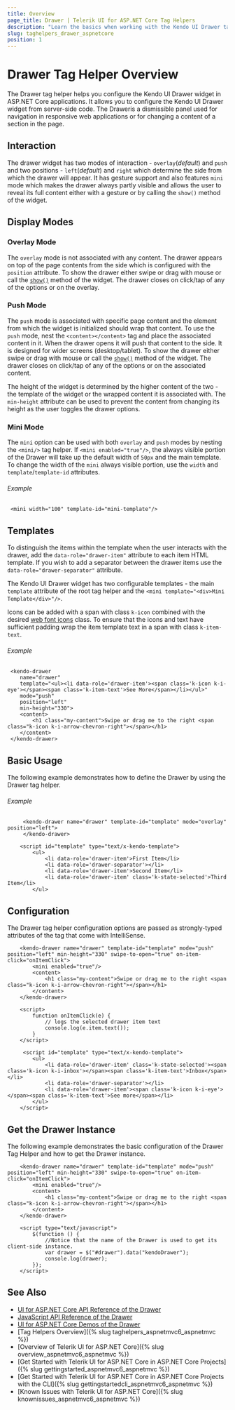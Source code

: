 ```yaml
---
title: Overview
page_title: Drawer | Telerik UI for ASP.NET Core Tag Helpers
description: "Learn the basics when working with the Kendo UI Drawer tag helper for ASP.NET Core (MVC 6 or ASP.NET Core MVC)."
slug: taghelpers_drawer_aspnetcore
position: 1
---
```


# Drawer Tag Helper Overview

The Drawer tag helper helps you configure the Kendo UI Drawer widget in ASP.NET Core applications. It allows you to configure the Kendo UI Drawer widget from server-side code. The Draweris a dismissible panel used for navigation in responsive web applications or for changing a content of a section in the page.

## Interaction

The drawer widget has two modes of interaction - `overlay`(*default*) and `push` and two positions - `left`(*default*) and `right` which determine the side from which the drawer will appear. It has gesture support and also features `mini` mode which makes the drawer always partly visible and allows the user to reveal its full content either with a gesture or by calling the `show()` method of the widget.

## Display Modes

### Overlay Mode

The `overlay` mode is not associated with any content. The drawer appears on top of the page contents from the side which is configured with the `position` attribute. To show the drawer either swipe or drag with mouse or call the [`show()`](https://docs.telerik.com/kendo-ui/api/javascript/ui/drawer/methods/show) method of the widget. The drawer closes on click/tap of any of the options or on the overlay.

### Push Mode

The `push` mode is associated with specific page content and the element from which the widget is initialized should wrap that content. To use the `push` mode, nest the `<content></content>` tag and place the associated content in it. When the drawer opens it will push that content to the side. It is designed for wider screens (desktop/tablet). To show the drawer either swipe or drag with mouse or call the [`show()`](https://docs.telerik.com/kendo-ui/api/javascript/ui/drawer/methods/show) method of the widget. The drawer closes on click/tap of any of the options or on the associated content.

The height of the widget is determined by the higher content of the two - the template of the widget or the wrapped content it is associated with. The `min-height` attribute can be used to prevent the content from changing its height as the user toggles the drawer options.

### Mini Mode

The `mini` option can be used with both `overlay` and `push` modes by nesting the `<mini/>` tag helper. If `<mini enabled="true"/>`, the always visible portion of the Drawer will take up the default width of `50px` and the main template. To change the width of the `mini` always visible portion, use the `width` and `template`/`template-id` attributes.

###### Example

     <mini width="100" template-id="mini-template"/>

## Templates

To distinguish the items within the template when the user interacts with the drawer, add the `data-role="drawer-item"` attribute to each item HTML template. If you wish to add a separator between the drawer items use the `data-role="drawer-separator"` attribute.

The Kendo UI Drawer widget has two configurable templates - the main `template` attribute of the root tag helper and the `<mini template="<div>Mini Template</div>"/>`.

Icons can be added with a span with class `k-icon` combined with the desired [web font icons](https://docs.telerik.com/kendo-ui/styles-and-layout/icons-web#list-of-font-icons) class. To ensure that the icons and text have sufficient padding wrap the item template text in a span with class `k-item-text`.

###### Example

     <kendo-drawer 
        name="drawer" 
        template="<ul><li data-role='drawer-item'><span class='k-icon k-i-eye'></span><span class='k-item-text'>See More</span></li></ul>" 
        mode="push"
        position="left"
        min-height="330">
        <content>
            <h1 class="my-content">Swipe or drag me to the right <span class="k-icon k-i-arrow-chevron-right"></span></h1>
        </content>
     </kendo-drawer>

## Basic Usage

The following example demonstrates how to define the Drawer by using the Drawer tag helper.

###### Example

```TagHelper
     <kendo-drawer name="drawer" template-id="template" mode="overlay" position="left">
     </kendo-drawer>
```
```Template
    <script id="template" type="text/x-kendo-template">
        <ul>
            <li data-role='drawer-item'>First Item</li>
            <li data-role='drawer-separator'></li>
            <li data-role='drawer-item'>Second Item</li>
            <li data-role='drawer-item' class='k-state-selected'>Third Item</li>
        </ul>
```

## Configuration

The Drawer tag helper configuration options are passed as strongly-typed attributes of the tag that come with IntelliSense. 

```TagHelper
    <kendo-drawer name="drawer" template-id="template" mode="push" position="left" min-height="330" swipe-to-open="true" on-item-click="onItemClick">
        <mini enabled="true"/>
        <content>
            <h1 class="my-content">Swipe or drag me to the right <span class="k-icon k-i-arrow-chevron-right"></span></h1>
        </content>
    </kendo-drawer>
```
```EventHandler
    <script>
        function onItemClick(e) {
            // logs the selected drawer item text
            console.log(e.item.text());
        }
    </script>
```
```Template
     <script id="template" type="text/x-kendo-template">
        <ul>
            <li data-role='drawer-item' class='k-state-selected'><span class='k-icon k-i-inbox'></span><span class='k-item-text'>Inbox</span></li>
            <li data-role='drawer-separator'></li>
            <li data-role='drawer-item'><span class='k-icon k-i-eye'></span><span class='k-item-text'>See more</span></li>
        </ul>
    </script>
```

## Get the Drawer Instance

The following example demonstrates the basic configuration of the Drawer Tag Helper and how to get the Drawer instance.

```TagHelper
    <kendo-drawer name="drawer" template-id="template" mode="push" position="left" min-height="330" swipe-to-open="true" on-item-click="onItemClick">
        <mini enabled="true"/>
        <content>
            <h1 class="my-content">Swipe or drag me to the right <span class="k-icon k-i-arrow-chevron-right"></span></h1>
        </content>
    </kendo-drawer>

    <script type="text/javascript">
        $(function () {
            //Notice that the name of the Drawer is used to get its client-side instance.
            var drawer = $("#drawer").data("kendoDrawer");
            console.log(drawer);
        });
    </script>
```

## See Also

* [UI for ASP.NET Core API Reference of the Drawer](/api/drawer)
* [JavaScript API Reference of the Drawer](https://docs.telerik.com/kendo-ui/api/javascript/ui/drawer)
* [UI for ASP.NET Core Demos of the Drawer](https://demos.telerik.com/aspnet-core/drawer/index)
* [Tag Helpers Overview]({% slug taghelpers_aspnetmvc6_aspnetmvc %})
* [Overview of Telerik UI for ASP.NET Core]({% slug overview_aspnetmvc6_aspnetmvc %})
* [Get Started with Telerik UI for ASP.NET Core in ASP.NET Core Projects]({% slug gettingstarted_aspnetmvc6_aspnetmvc %})
* [Get Started with Telerik UI for ASP.NET Core in ASP.NET Core Projects with the CLI]({% slug gettingstartedcli_aspnetmvc6_aspnetmvc %})
* [Known Issues with Telerik UI for ASP.NET Core]({% slug knownissues_aspnetmvc6_aspnetmvc %})
